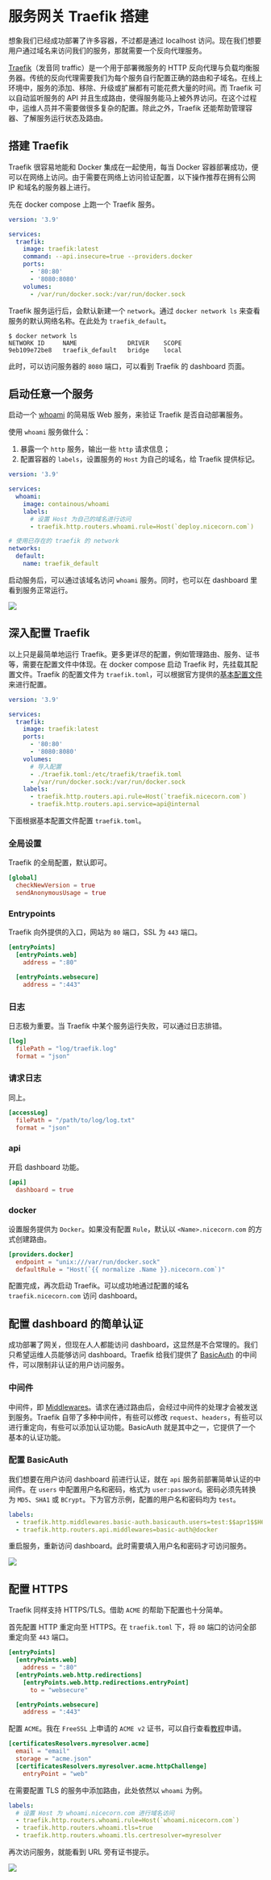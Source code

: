 # 服务网关 Traefik 搭建

想象我们已经成功部署了许多容器，不过都是通过 localhost 访问。现在我们想要用户通过域名来访问我们的服务，那就需要一个反向代理服务。

[Traefik](https://doc.traefik.io/traefik/)（发音同 traffic）是一个用于部署微服务的 HTTP 反向代理与负载均衡服务器。传统的反向代理需要我们为每个服务自行配置正确的路由和子域名。在线上环境中，服务的添加、移除、升级或扩展都有可能花费大量的时间。而 Traefik 可以自动监听服务的 API 并且生成路由，使得服务能马上被外界访问。在这个过程中，运维人员并不需要做很多复杂的配置。除此之外，Traefik 还能帮助管理容器、了解服务运行状态及路由。

## 搭建 Traefik

Traefik 很容易地能和 Docker 集成在一起使用，每当 Docker 容器部署成功，便可以在网络上访问。由于需要在网络上访问验证配置，以下操作推荐在拥有公网 IP 和域名的服务器上进行。

先在 docker compose 上跑一个 Traefik 服务。

```yml
version: '3.9'

services:
  traefik:
    image: traefik:latest
    command: --api.insecure=true --providers.docker
    ports:
      - '80:80'
      - '8080:8080'
    volumes:
      - /var/run/docker.sock:/var/run/docker.sock
```

Traefik 服务运行后，会默认新建一个 `network`。通过 `docker network ls` 来查看服务的默认网络名称。在此处为 `traefik_default`。

```shell
$ docker network ls
NETWORK ID     NAME              DRIVER    SCOPE
9eb109e72be8   traefik_default   bridge    local
```

此时，可以访问服务器的 `8080` 端口，可以看到 Traefik 的 dashboard 页面。

## 启动任意一个服务

启动一个 [whoami](https://hub.docker.com/r/containous/whoami) 的简易版 Web 服务，来验证 Traefik 是否自动部署服务。

使用 `whoami` 服务做什么：

1. 暴露一个 `http` 服务，输出一些 `http` 请求信息；
2. 配置容器的 `labels`，设置服务的 `Host` 为自己的域名，给 Traefik 提供标记。

```yml
version: '3.9'

services:
  whoami:
    image: containous/whoami
    labels:
      # 设置 Host 为自己的域名进行访问
      - traefik.http.routers.whoami.rule=Host(`deploy.nicecorn.com`)

# 使用已存在的 traefik 的 network
networks:
  default:
    name: traefik_default
```

启动服务后，可以通过该域名访问 `whoami` 服务。同时，也可以在 dashboard 里看到服务正常运行。

![](/images/2022-06-28_10-42-09.png)

## 深入配置 Traefik

以上只是最简单地运行 Traefik。更多更详尽的配置，例如管理路由、服务、证书等，需要在配置文件中体现。在 docker compose 启动 Traefik 时，先挂载其配置文件。Traefik 的配置文件为 `traefik.toml`，可以根据官方提供的[基本配置文件](https://raw.githubusercontent.com/containous/traefik/master/traefik.sample.toml)来进行配置。

```yml
version: '3.9'

services:
  traefik:
    image: traefik:latest
    ports:
      - '80:80'
      - '8080:8080'
    volumes:
      # 导入配置
      - ./traefik.toml:/etc/traefik/traefik.toml
      - /var/run/docker.sock:/var/run/docker.sock
    labels:
      - traefik.http.routers.api.rule=Host(`traefik.nicecorn.com`)
      - traefik.http.routers.api.service=api@internal
```

下面根据基本配置文件配置 `traefik.toml`。

### 全局设置

Traefik 的全局配置，默认即可。

```toml
[global]
  checkNewVersion = true
  sendAnonymousUsage = true
```

### Entrypoints

Traefik 向外提供的入口，网站为 `80` 端口，SSL 为 `443` 端口。

```toml
[entryPoints]
  [entryPoints.web]
    address = ":80"

  [entryPoints.websecure]
    address = ":443"
```

### 日志

日志极为重要。当 Traefik 中某个服务运行失败，可以通过日志排错。

```toml
[log]
  filePath = "log/traefik.log"
  format = "json"
```

### 请求日志

同上。

```toml
[accessLog]
  filePath = "/path/to/log/log.txt"
  format = "json"
```

### api

开启 dashboard 功能。

```toml
[api]
  dashboard = true
```

### docker

设置服务提供为 `Docker`。如果没有配置 `Rule`，默认以 `<Name>.nicecorn.com` 的方式创建路由。

```toml
[providers.docker]
  endpoint = "unix:///var/run/docker.sock"
  defaultRule = "Host(`{{ normalize .Name }}.nicecorn.com`)"
```

配置完成，再次启动 Traefik。可以成功地通过配置的域名 `traefik.nicecorn.com` 访问 dashboard。

## 配置 dashboard 的简单认证

成功部署了网关，但现在人人都能访问 dashboard，这显然是不合常理的。我们只希望运维人员能够访问 dashboard。Traefik 给我们提供了 [BasicAuth](https://doc.traefik.io/traefik/middlewares/http/basicauth/) 的中间件，可以限制非认证的用户访问服务。

### 中间件

中间件，即 [Middlewares](https://doc.traefik.io/traefik/middlewares/overview/)。请求在通过路由后，会经过中间件的处理才会被发送到服务。Traefik 自带了多种中间件，有些可以修改 `request`、`headers`，有些可以进行重定向，有些可以添加认证功能。BasicAuth 就是其中之一，它提供了一个基本的认证功能。

### 配置 BasicAuth

我们想要在用户访问 dashboard 前进行认证，就在 `api` 服务前部署简单认证的中间件。在 `users` 中配置用户名和密码，格式为 `user:password`。密码必须先转换为 `MD5`、`SHA1` 或 `BCrypt`。下为官方示例，配置的用户名和密码均为 `test`。

```yml
labels:
  - traefik.http.middlewares.basic-auth.basicauth.users=test:$$apr1$$H6uskkkW$$IgXLP6ewTrSuBkTrqE8wj/,test2:$$apr1$$d9hr9HBB$$4HxwgUir3HP4EsggP/QNo0
  - traefik.http.routers.api.middlewares=basic-auth@docker
```

重启服务，重新访问 dashboard。此时需要填入用户名和密码才可访问服务。

![](/images/2022-06-28_23-52-26.png)

## 配置 HTTPS

Traefik 同样支持 HTTPS/TLS。借助 `ACME` 的帮助下配置也十分简单。

首先配置 HTTP 重定向至 HTTPS。在 `traefik.toml` 下，将 `80` 端口的访问全部重定向至 `443` 端口。

```toml
[entryPoints]
  [entryPoints.web]
    address = ":80"
  [entryPoints.web.http.redirections]
    [entryPoints.web.http.redirections.entryPoint]
      to = "websecure"

  [entryPoints.websecure]
    address = ":443"
```

配置 `ACME`。我在 `FreeSSL` 上申请的 `ACME v2` 证书，可以自行查看[教程](https://blog.freessl.cn/acme-quick-start/)申请。

```toml
[certificatesResolvers.myresolver.acme]
  email = "email"
  storage = "acme.json"
  [certificatesResolvers.myresolver.acme.httpChallenge]
    entryPoint = "web"
```

在需要配置 TLS 的服务中添加路由，此处依然以 `whoami` 为例。

```yml
labels:
  # 设置 Host 为 whoami.nicecorn.com 进行域名访问
  - traefik.http.routers.whoami.rule=Host(`whoami.nicecorn.com`)
  - traefik.http.routers.whoami.tls=true
  - traefik.http.routers.whoami.tls.certresolver=myresolver
```

再次访问服务，就能看到 URL 旁有证书提示。

![](/images/2022-06-29_10-31-03.png)
